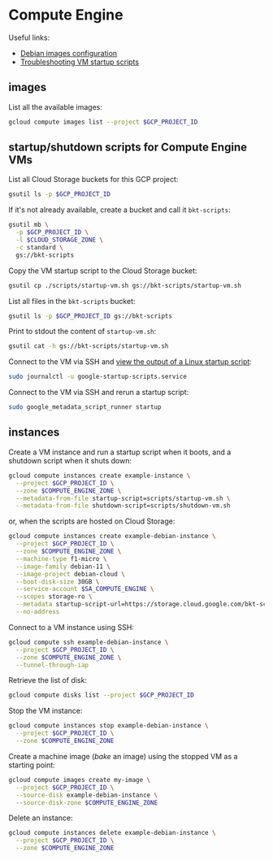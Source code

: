 # Compute Engine

Useful links:

- [Debian images configuration](https://cloud.google.com/compute/docs/images/os-details#debian)
- [Troubleshooting VM startup scripts](https://cloud.google.com/compute/docs/troubleshooting/vm-startup)

## images

List all the available images:

```sh
gcloud compute images list --project $GCP_PROJECT_ID
```

## startup/shutdown scripts for Compute Engine VMs

List all Cloud Storage buckets for this GCP project:

```sh
gsutil ls -p $GCP_PROJECT_ID
```

If it's not already available, create a bucket and call it `bkt-scripts`:

```sh
gsutil mb \
  -p $GCP_PROJECT_ID \
  -l $CLOUD_STORAGE_ZONE \
  -c standard \
  gs://bkt-scripts
```

Copy the VM startup script to the Cloud Storage bucket:

```sh
gsutil cp ./scripts/startup-vm.sh gs://bkt-scripts/startup-vm.sh
```

List all files in the `bkt-scripts` bucket:

```sh
gsutil ls -p $GCP_PROJECT_ID gs://bkt-scripts
```

Print to stdout the content of `startup-vm.sh`:

```sh
gsutil cat -h gs://bkt-scripts/startup-vm.sh
```

Connect to the VM via SSH and [view the output of a Linux startup script](https://cloud.google.com/compute/docs/instances/startup-scripts/linux#viewing-output):

```sh
sudo journalctl -u google-startup-scripts.service
```

Connect to the VM via SSH and rerun a startup script:

```sh
sudo google_metadata_script_runner startup
```

## instances

Create a VM instance and run a startup script when it boots, and a shutdown script when it shuts down:

```sh
gcloud compute instances create example-instance \
  --project $GCP_PROJECT_ID \
  --zone $COMPUTE_ENGINE_ZONE \
  --metadata-from-file startup-script=scripts/startup-vm.sh \
  --metadata-from-file shutdown-script=scripts/shutdown-vm.sh
```

or, when the scripts are hosted on Cloud Storage:

```sh
gcloud compute instances create example-debian-instance \
  --project $GCP_PROJECT_ID \
  --zone $COMPUTE_ENGINE_ZONE \
  --machine-type f1-micro \
  --image-family debian-11 \
  --image-project debian-cloud \
  --boot-disk-size 30GB \
  --service-account $SA_COMPUTE_ENGINE \
  --scopes storage-ro \
  --metadata startup-script-url=https://storage.cloud.google.com/bkt-scripts/startup-vm.sh \
  --no-address
```

Connect to a VM instance using SSH:

```sh
gcloud compute ssh example-debian-instance \
  --project $GCP_PROJECT_ID \
  --zone $COMPUTE_ENGINE_ZONE \
  --tunnel-through-iap
```

Retrieve the list of disk:

```sh
gcloud compute disks list --project $GCP_PROJECT_ID
```

Stop the VM instance:

```sh
gcloud compute instances stop example-debian-instance \
  --project $GCP_PROJECT_ID \
  --zone $COMPUTE_ENGINE_ZONE
```

Create a machine image (*bake* an image) using the stopped VM as a starting point:

```sh
gcloud compute images create my-image \
  --project $GCP_PROJECT_ID \
  --source-disk example-debian-instance \
  --source-disk-zone $COMPUTE_ENGINE_ZONE
```

Delete an instance:

```sh
gcloud compute instances delete example-debian-instance \
  --project $GCP_PROJECT_ID \
  --zone $COMPUTE_ENGINE_ZONE
```